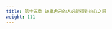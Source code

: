 ```yaml
---
title: 第十五章 谦卑舍己的人必能得到热心之恩
weight: 111
---
```

<script>
  window.location.href = "/效法基督/scroll4/14_15_热心信徒热望领受圣餐和谦卑舍己的人必能得到热心之恩/#第十五章-谦卑舍己的人必能得到热心之恩";
</script>
